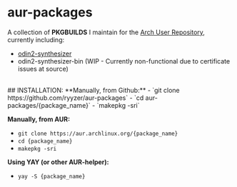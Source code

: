 # aur-packages

A collection of **PKGBUILDS** I maintain for the [Arch User Repository](https://aur.archlinux.org), currently including:
 - [odin2-synthesizer](https://aur.archlinux.org/packages/odin2-synthesizer)
 - odin2-synthesizer-bin (WIP - Currently non-functional due to certificate issues at source)
<br>
## INSTALLATION:
**Manually, from Github:**
 - `git clone https://github.com/ryyzer/aur-packages`
 - `cd aur-packages/{package_name}`
 - `makepkg -sri`

**Manually, from AUR:**
 - `git clone https://aur.archlinux.org/{package_name}`
 - `cd {package_name}`
 - `makepkg -sri`

**Using YAY (or other AUR-helper):**
 - `yay -S {package_name}`
